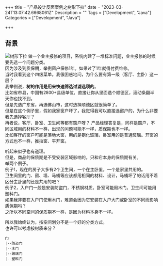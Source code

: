 +++
title = "产品设计反面案例之树形下拉"
date = "2023-03-24T13:07:42.6668061Z"
Description = ""
Tags = ["Development", "Java"]
Categories = ["Development", "Java"]

+++
## 背景
![树形下拉](/images/tree-select.png)
做一个业主报修的项目，系统内建了一堆标准问题，业主报修的时候要先选一个问题分类。  
因为涉及到质保期，举例窗户保修1年，如果过了1年就得付费维修。  
当时我看到这个四级菜单，我很困惑地问，为什么要有第一级（客厅、主卧）这一层？  
我举例说，**树的作用是用来快速筛选过滤选项的**。  
比如省市县，中国有2800+县级单位，直接让你从里面选个顺德区，滚动条翻半天你也找不到。  
但是先选广东省，再选佛山市，这时选择顺德区就很简单了。  
但是在这个例子里，假如我家窗户坏了，我觉得我可以直接选窗户的，为什么非要我先选择客厅？  
再者说，客厅、卧室、卫生间等都有窗户呀？
产品经理答复是，同样是窗户，不同区域用的材料不一样，出现的问题可能不一样，质保期也不一样。  
比如客厅的窗户可能是落地大窗，用的是钢化玻璃，卧室用的是普通玻璃。开窗的方式也不一样，推拉窗、平开窗。  

听起来似乎也有道理。  
但是，商品的保质期是不受安装区域影响的，只和它本身的保质期有关。  
举两个例子。  
例子1，现在的房子大多有2个卫生间，一个在主卧里，一个是家里共用的。  
卫生间里的门、窗、墙、马桶等应该都用相同的材料、设计，马桶坏了的话用不着区分主卧里的还是共用的吧？  
例子2，入户门一般是安装防盗门，不锈钢材质。卧室可能用木门。卫生间可能用塑料门。  
如果我非要在入户门使用木门，难道会因为它安装在入户大门或卧室的不同而影响质保期吗？  
之所以不同空间的保质期不一样，是因为材料本身不一样。

所以我始终认为，按空间划分不是一个好的分类方式。  
也许可以考虑按材质来分？
```
门
|--防盗门
|--木门
|--玻璃门
|--塑料门
```